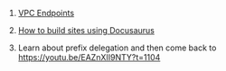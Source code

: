 

1. [VPC Endpoints](../my-drafts/[NET]%20VPC%20Endpoints.md)

2. [How to build sites using Docusaurus](https://www.youtube.com/watch?v=2R53Y7eP45k)

3. Learn about prefix delegation and then come back to https://youtu.be/EAZnXII9NTY?t=1104